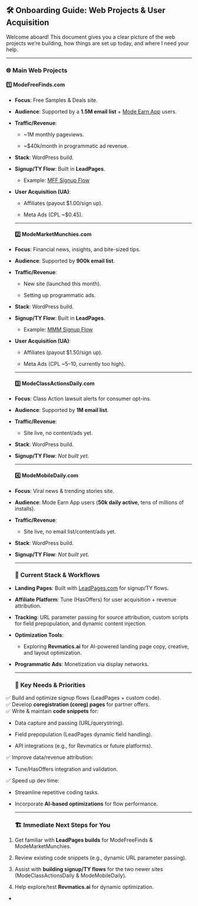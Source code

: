## **🛠 Onboarding Guide: Web Projects & User Acquisition**

Welcome aboard\! This document gives you a clear picture of the web projects we’re building, how things are set up today, and where I need your help.

---

### **🌐 Main Web Projects**

#### **1️⃣ ModeFreeFinds.com**

* **Focus**: Free Samples & Deals site.

* **Audience**: Supported by a **1.5M email list** \+ [Mode Earn App](https://play.google.com/store/apps/details?id=us.current.android&hl=en_CA) users.

* **Traffic/Revenue**:

  * \~1M monthly pageviews.

  * \~$40k/month in programmatic ad revenue.

* **Stack**: WordPress build.

* **Signup/TY Flow**: Built in **LeadPages**.

  * Example: [MFF Signup Flow](https://join.modefreefinds.com/mff-signup-affiliate/)

* **User Acquisition (UA)**:

  * Affiliates (payout $1.00/sign up).

  * Meta Ads (CPL \~$0.45).

  ---

  #### **2️⃣ ModeMarketMunchies.com**

* **Focus**: Financial news, insights, and bite-sized tips.

* **Audience**: Supported by **900k email list**.

* **Traffic/Revenue**:

  * New site (launched this month).

  * Setting up programmatic ads.

* **Stack**: WordPress build.

* **Signup/TY Flow**: Built in **LeadPages**.

  * Example: [MMM Signup Flow](https://signups.modemobile.com/mm-signup-affv1/)

* **User Acquisition (UA)**:

  * Affiliates (payout $1.50/sign up).

  * Meta Ads (CPL \~$5–$10, currently too high).

  ---

  #### **3️⃣ ModeClassActionsDaily.com**

* **Focus**: Class Action lawsuit alerts for consumer opt-ins.

* **Audience**: Supported by **1M email list**.

* **Traffic/Revenue**:

  * Site live, no content/ads yet.

* **Stack**: WordPress build.

* **Signup/TY Flow**: *Not built yet*.

  ---

  #### **4️⃣ ModeMobileDaily.com**

* **Focus**: Viral news & trending stories site.

* **Audience**: Mode Earn App users (**50k daily active**, tens of millions of installs).

* **Traffic/Revenue**:

  * Site live, no email list/content/ads yet.

* **Stack**: WordPress build.

* **Signup/TY Flow**: *Not built yet*.

  ---

  ### **🧰 Current Stack & Workflows**

* **Landing Pages**: Built with [LeadPages.com](https://leadpages.com) for signup/TY flows.

* **Affiliate Platform**: Tune (HasOffers) for user acquisition \+ revenue attribution.

* **Tracking**: URL parameter passing for source attribution, custom scripts for field prepopulation, and dynamic content injection.

* **Optimization Tools**:

  * Exploring **Revmatics.ai** for AI-powered landing page copy, creative, and layout optimization.

* **Programmatic Ads**: Monetization via display networks.

  ---

  ### **🔑 Key Needs & Priorities**

✅ Build and optimize signup flows (LeadPages \+ custom code).  
 ✅ Develop **coregistration (coreg) pages** for partner offers.  
 ✅ Write & maintain **code snippets** for:

* Data capture and passing (URL/querystring).

* Field prepopulation (LeadPages dynamic field handling).

* API integrations (e.g., for Revmatics or future platforms).

✅ Improve data/revenue attribution:

* Tune/HasOffers integration and validation.

✅ Speed up dev time:

* Streamline repetitive coding tasks.

* Incorporate **AI-based optimizations** for flow performance.

  ---

  ### **🏗 Immediate Next Steps for You**

1. Get familiar with **LeadPages builds** for ModeFreeFinds & ModeMarketMunchies.

2. Review existing code snippets (e.g., dynamic URL parameter passing).

3. Assist with **building signup/TY flows** for the two newer sites (ModeClassActionsDaily & ModeMobileDaily).

4. Help explore/test **Revmatics.ai** for dynamic optimization.  
- 

